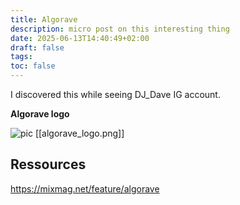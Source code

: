 ```yaml
---
title: Algorave
description: micro post on this interesting thing
date: 2025-06-13T14:40:49+02:00
draft: false
tags: 
toc: false
---
```



I discovered this while seeing DJ_Dave IG account.

**Algorave logo**

![pic](Blog/images/algorave_logo.png)
[[algorave_logo.png]]


## Ressources

https://mixmag.net/feature/algorave


